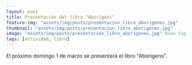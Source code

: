 ```yaml
---
layout: post
title: Presentación del libro "Aborígens"
feature-img: "assets/img/posts/presentacion_libro_aborigenes.jpg"
thumbnail: "assets/img/posts/presentacion_libro_aborigenes.jpg"
image: "assets/img/posts/presentacion_libro_aborigenes.jpg" #seo tag
tags: [actividad, libro]
---
```


El próximo domingo 1 de marzo se presentará el libro "Aborigens".

